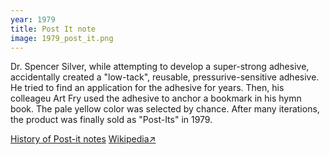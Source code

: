 ```yaml
---
year: 1979
title: Post It note
image: 1979_post_it.png
---
```


Dr. Spencer Silver, while attempting to develop a super-strong adhesive,
accidentally created a "low-tack", reusable, pressurive-sensitive adhesive. He
tried to find an application for the adhesive for years. Then, his colleageu Art
Fry used the adhesive to anchor a bookmark in his hymn book. The pale yellow
color was selected by chance. After many iterations, the product was finally
sold as "Post-Its" in 1979.

<a href="https://www.post-it.com/3M/en_US/post-it/contact-us/about-us/" target="_blank">History
of Post-it notes</a>
<a href="https://en.wikipedia.org/wiki/Post-it_Note" target="_blank">Wikipedia↗</a>
